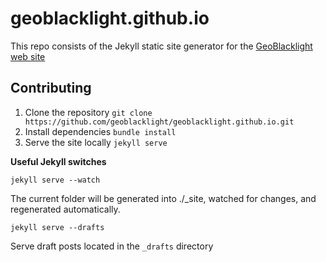 # geoblacklight.github.io
This repo consists of the Jekyll static site generator for the [GeoBlacklight web site](http://geoblacklight.org)

## Contributing
1. Clone the repository
`git clone https://github.com/geoblacklight/geoblacklight.github.io.git`
1. Install dependencies
`bundle install`
1. Serve the site locally
`jekyll serve`

**Useful Jekyll switches**

```
jekyll serve --watch
```
The current folder will be generated into ./_site, watched for changes, and regenerated automatically.

```
jekyll serve --drafts
```

Serve draft posts located in the `_drafts` directory
